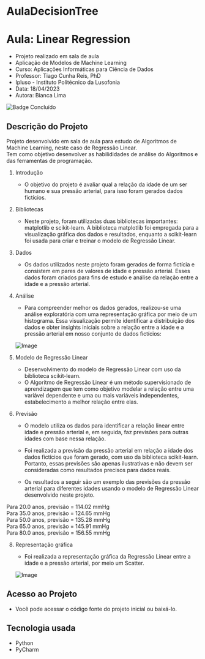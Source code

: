 # AulaDecisionTree

# Aula: Linear Regression

- Projeto realizado em sala de aula
- Aplicação de Modelos de Machine Learning
- Curso: Aplicações Informáticas para Ciência de Dados
- Professor: Tiago Cunha Reis, PhD
- Ipluso - Instituto Politécnico da Lusofonia
- Data: 18/04/2023
- Autora: Bianca Lima

![Badge Concluído](http://img.shields.io/static/v1?label=STATUS&message=CONCLUÍDO&color=GREEN&style=for-the-badge)

## Descrição do Projeto

Projeto desenvolvido em sala de aula para estudo de Algoritmos de Machine Learning, neste caso de Regressão Linear.  
Tem como objetivo desenvolver as habilididades de análise do Algoritmos e das ferramentas de programação.  

 1. Introdução
    - O objetivo do projeto é avaliar qual a relação da idade de um ser humano e sua pressão arterial, para isso foram gerados dados fictícios.
  
 2. Bibliotecas
    - Neste projeto, foram utilizadas duas bibliotecas importantes: matplotlib e scikit-learn.  A biblioteca matplotlib foi empregada para a visualização gráfica dos dados e resultados, enquanto a scikit-learn foi usada para criar e treinar o modelo de Regressão Linear.

 3. Dados
    - Os dados utilizados neste projeto foram gerados de forma fictícia e consistem em pares de valores de idade e pressão arterial. Esses dados foram criados para fins de estudo e análise da relação entre a idade e a pressão arterial.

 4. Análise
    -  Para compreender melhor os dados gerados, realizou-se uma análise exploratória com uma representação gráfica por meio de um histograma. Essa visualização permite identificar a distribuição dos dados e obter insights iniciais sobre a relação entre a idade e a pressão arterial em nosso conjunto de dados fictícios:

     ![Image](Histograms.png)

 6. Modelo de Regressão Linear
    - Desenvolvimento do modelo de Regressão Linear com uso da biblioteca scikit-learn.
    - O Algoritmo de Regressão Linear é um método supervisionado de aprendizagem que tem como objetivo modelar a relação entre uma variável dependente e uma ou mais variáveis independentes, estabelecimento a melhor relação entre elas.
   
 6. Previsão
    - O modelo utiliza os dados para identificar a relação linear entre idade e pressão arterial e, em seguida, faz previsões para outras idades com base nessa relação.
    - Foi realizada a previsão da pressão arterial em relação a idade dos dados fictícios que foram gerado, com uso da biblioteca scikit-learn. Portanto, essas previsões são apenas ilustrativas e não devem ser consideradas como resultados precisos para dados reais.
     
    - Os resultados a seguir são um exemplo das previsões da pressão arterial para diferentes idades usando o modelo de Regressão Linear desenvolvido neste projeto.  

   Para 20.0 anos, previsão = 114.02 mmHg  
   Para 35.0 anos, previsão = 124.65 mmHg  
   Para 50.0 anos, previsão = 135.28 mmHg  
   Para 65.0 anos, previsão = 145.91 mmHg  
   Para 80.0 anos, previsão = 156.55 mmHg  

 8. Representação gráfica
    - Foi realizada a representação gráfica da Regressão Linear entre a idade e a pressão arterial, por meio um Scatter.

     ![Image](Scatter.png)
     
## Acesso ao Projeto

- Você pode acessar o código fonte do projeto inicial ou baixá-lo.

## Tecnologia usada
 
 - Python
 - PyCharm
